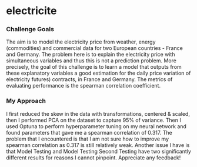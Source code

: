 # electricite

### Challenge Goals
The aim is to model the electricity price from weather, energy (commodities) and commercial data for two European countries - France and Germany. The problem here is to explain the electricity price with simultaneous variables and thus this is not a prediction problem. More precisely, the goal of this challenge is to learn a model that outputs from these explanatory variables a good estimation for the daily price variation of electricity futures) contracts, in France and Germany. The metrics of evaluating performance is the spearman correlation coefficient.

### My Approach
I first reduced the skew in the data with transformations, centered & scaled, then I performed PCA on the dataset to capture 95% of variance. Then I used Optuna to perform hyperparameter tuning on my neural network and found parameters that gave me a spearman correlation of 0.317. The problem that I encountered is that I am not sure how to improve my spearman correlation as 0.317 is still relatively weak. Another issue I have is that Model Testing and Model Testing Second Testing have two significantly different results for reasons I cannot pinpoint. Appreciate any feedback!

